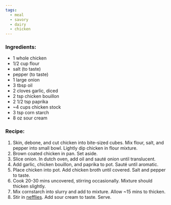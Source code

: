 ```yaml
---
tags:
  - meal
  - savory
  - dairy
  - chicken
---
```

### Ingredients:
- 1 whole chicken
- 1/2 cup flour
- salt (to taste)
- pepper (to taste)
- 1 large onion 
- 3 tbsp oil
- 2 cloves garlic, diced
- 2 tsp chicken bouillon 
- 2 1/2 tsp paprika
- ~4 cups chicken stock
- 3 tsp corn starch
- 8 oz sour cream

### Recipe:
1. Skin, debone, and cut chicken into bite-sized cubes. Mix flour, salt, and pepper into small bowl. Lightly dip chicken in flour mixture. 
2. Brown coated chicken in pan. Set aside. 
3. Slice onion. In dutch oven, add oil and sauté onion until translucent. 
4. Add garlic, chicken bouillon, and paprika to pot. Sauté until aromatic. 
5. Place chicken into pot. Add chicken broth until covered. Salt and pepper to taste. 
6. Cook 20-30 mins uncovered, stirring occasionally. Mixture should thicken slightly. 
7. Mix cornstarch into slurry and add to mixture. Allow ~15 mins to thicken. 
8. Stir in [nefflies](). Add sour cream to taste. Serve. 